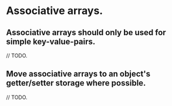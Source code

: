 # Associative arrays.

## Associative arrays should only be used for simple key-value-pairs.

// TODO.

## Move associative arrays to an object's getter/setter storage where possible.

// TODO.